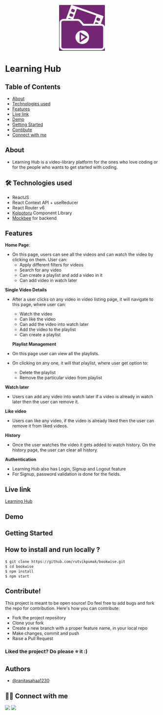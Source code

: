 <div align="center">

<img alt="learninh hub logo" src="src/assets/logo.png" width="150px" height="150px" />

</div>

# Learning Hub

## Table of Contents

- [About](#about)
- [Technologies used](#-technologies-used)
- [Features](#features)
- [Live link](#live-link)
- [Demo](#demo)
- [Getting Started](#getting-started)
- [Contibute](#contribute)
- [Connect with me](#-connect-with-me)

## About

- Learning Hub is a video-library platform for the ones who love coding or for the people who wants to get started with coding.

## 🛠 Technologies used

- ReactJS
- React Context API + useReducer
- React Router v6
- [Kolpotoru](https://kolpotoru-ui-design.netlify.app/) Component Library
- [Mockbee](https://mockbee.netlify.app/) for backend

## Features

<!-- **Home Page**:
- The home page consists of different categories, clicking them navigates the user to the video listing page with that category applied as a filter. -->

**Home Page**:

- On this page, users can see all the videos and can watch the video by clicking on them. User can:
  - Apply different filters for videos
  - Search for any video
  - Can create a playlist and add a video in it
  - Can add video in watch later

**Single Video Details**

- After a user clicks on any video in video listing page, it will navigate to this page, where user can:

  - Watch the video
  - Can like the video
  - Can add the video into watch later
  - Add the video to the playlist
  - Can create a playlist

  **Playlist Management**

- On this page user can view all the playlists.
- On clicking on any one, it will that playlist, where user get option to:
  - Delete the playlist
  - Remove the particular video from playlist

**Watch later**

- Users can add any video into watch later if a video is already in watch later then the user can remove it.

**Like video**

- Users can like any video, if the video is already liked then the user can remove it from liked videos.

**History**

- Once the user watches the video it gets added to watch history. On the history page, the user can clear all history.

**Authentication**

- Learning Hub also has Login, Signup and Logout feature
- For Signup, password validation is done for the fields.

## Live link

[Learning Hub](hhttps://learning-hub-library.netlify.app/)

## Demo


## Getting Started

## **How to install and run locally ?**

```
$ git clone https://github.com/rutvikpumak/bookwise.git
$ cd bookwise
$ npm install
$ npm start
```

## Contribute!

This project is meant to be open source! Do feel free to add bugs and fork the repo for contribution. Here's how you can contribute:

- Fork the project repository
- Clone your fork
- Create a new branch with a proper feature name, in your local repo
- Make changes, commit and push
- Raise a Pull Request

### Liked the project? Do please ⭐ it :)

## Authors

- [@ranitasahaa1230](https://github.com/ranitasahaa1230)

## 👩‍💻 Connect with me

<a href="https://twitter.com/Ifullofsunshine"><img src="https://img.shields.io/badge/Twitter-1DA1F2?style=for-the-badge&logo=twitter&logoColor=white"/></a>
<a href="https://www.linkedin.com/in/saharanitaa1230dreamer/"><img src="https://img.shields.io/badge/LinkedIn-0077B5?style=for-the-badge&logo=linkedin&logoColor=white"/></a>
